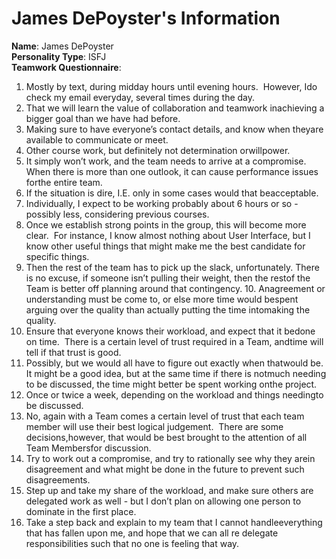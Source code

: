 # James DePoyster's Information

**Name**: James DePoyster  
**Personality Type**: ISFJ  
**Teamwork Questionnaire**:  

1. Mostly​ ​by​ ​text,​ ​during​ ​midday​ ​hours​ ​until​ ​evening​ ​hours.​ ​​ ​However,​ ​I​ ​do​ ​check​ ​my​ ​email everyday,​ ​several​ ​times​ ​during​ ​the​ ​day. 
2. That​ ​we​ ​will​ ​learn​ ​the​ ​value​ ​of​ ​collaboration​ ​and​ ​teamwork​ ​in​ ​achieving​ ​a​ ​bigger​ ​goal than​ ​we​ ​have​ ​had​ ​before. 
3. Making​ ​sure​ ​to​ ​have​ ​everyone’s​ ​contact​ ​details,​ ​and​ ​know​ ​when​ ​they​ ​are​ ​available​ ​to communicate​ ​or​ ​meet. 
4. Other​ ​course​ ​work,​ ​but​ ​definitely​ ​not​ ​determination​ ​or​ ​willpower. 
5. It​ ​simply​ ​won’t​ ​work,​ ​and​ ​the​ ​team​ ​needs​ ​to​ ​arrive​ ​at​ ​a​ ​compromise.​ ​​ ​When​ ​there​ ​is​ ​more than​ ​one​ ​outlook,​ ​it​ ​can​ ​cause​ ​performance​ ​issues​ ​for​ ​the​ ​entire​ ​team. 
6. If​ ​the​ ​situation​ ​is​ ​dire,​ ​I.E.​ ​only​ ​in​ ​some​ ​cases​ ​would​ ​that​ ​be​ ​acceptable. 
7. Individually,​ ​I​ ​expect​ ​to​ ​be​ ​working​ ​probably​ ​about​ ​6​ ​hours​ ​or​ ​so​ ​-​ ​possibly​ ​less, considering​ ​previous​ ​courses. 
8. Once​ ​we​ ​establish​ ​strong​ ​points​ ​in​ ​the​ ​group,​ ​this​ ​will​ ​become​ ​more​ ​clear.​ ​​ ​For​ ​instance, I​ ​know​ ​almost​ ​nothing​ ​about​ ​User​ ​Interface,​ ​but​ ​I​ ​know​ ​other​ ​useful​ ​things​ ​that​ ​might make​ ​me​ ​the​ ​best​ ​candidate​ ​for​ ​specific​ ​things. 
9. Then​ ​the​ ​rest​ ​of​ ​the​ ​team​ ​has​ ​to​ ​pick​ ​up​ ​the​ ​slack,​ ​unfortunately.​ ​​ ​There​ ​is​ ​no​ ​excuse,​ ​if someone​ ​isn’t​ ​pulling​ ​their​ ​weight,​ ​then​ ​the​ ​rest​ ​of​ ​the​ ​Team​ ​is​ ​better​ ​off​ ​planning​ ​around that​ ​contingency. 
10.​ ​An​ ​agreement​ ​or​ ​understanding​ ​must​ ​be​ ​come​ ​to,​ ​or​ ​else​ ​more​ ​time​ ​would​ ​be​ ​spent arguing​ ​over​ ​the​ ​quality​ ​than​ ​actually​ ​putting​ ​the​ ​time​ ​into​ ​making​ ​the​ ​quality. 
11. Ensure​ ​that​ ​everyone​ ​knows​ ​their​ ​workload,​ ​and​ ​expect​ ​that​ ​it​ ​be​ ​done​ ​on​ ​time.​ ​​ ​There​ ​is a​ ​certain​ ​level​ ​of​ ​trust​ ​required​ ​in​ ​a​ ​Team,​ ​and​ ​time​ ​will​ ​tell​ ​if​ ​that​ ​trust​ ​is​ ​good. 
12. Possibly,​ ​but​ ​we​ ​would​ ​all​ ​have​ ​to​ ​figure​ ​out​ ​exactly​ ​when​ ​that​ ​would​ ​be.​ ​​ ​It​ ​might​ ​be​ ​a good​ ​idea,​ ​but​ ​at​ ​the​ ​same​ ​time​ ​if​ ​there​ ​is​ ​not​ ​much​ ​needing​ ​to​ ​be​ ​discussed,​ ​the​ ​time might​ ​better​ ​be​ ​spent​ ​working​ ​on​ ​the​ ​project. 
13. Once​ ​or​ ​twice​ ​a​ ​week,​ ​depending​ ​on​ ​the​ ​workload​ ​and​ ​things​ ​needing​ ​to​ ​be​ ​discussed. 
14. No,​ ​again​ ​with​ ​a​ ​Team​ ​comes​ ​a​ ​certain​ ​level​ ​of​ ​trust​ ​that​ ​each​ ​team​ ​member​ ​will​ ​use their​ ​best​ ​logical​ ​judgement.​ ​​ ​There​ ​are​ ​some​ ​decisions,​ ​however,​ ​that​ ​would​ ​be​ ​best brought​ ​to​ ​the​ ​attention​ ​of​ ​all​ ​Team​ ​Members​ ​for​ ​discussion. 
15. Try​ ​to​ ​work​ ​out​ ​a​ ​compromise,​ ​and​ ​try​ ​to​ ​rationally​ ​see​ ​why​ ​they​ ​are​ ​in​ ​disagreement and​ ​what​ ​might​ ​be​ ​done​ ​in​ ​the​ ​future​ ​to​ ​prevent​ ​such​ ​disagreements. 
16. Step​ ​up​ ​and​ ​take​ ​my​ ​share​ ​of​ ​the​ ​workload,​ ​and​ ​make​ ​sure​ ​others​ ​are​ ​delegated​ ​work as​ ​well​ ​-​ ​but​ ​I​ ​don’t​ ​plan​ ​on​ ​allowing​ ​one​ ​person​ ​to​ ​dominate​ ​in​ ​the​ ​first​ ​place.  
17. Take​ ​a​ ​step​ ​back​ ​and​ ​explain​ ​to​ ​my​ ​team​ ​that​ ​I​ ​cannot​ ​handle​ ​everything​ ​that​ ​has​ ​fallen upon​ ​me,​ ​and​ ​hope​ ​that​ ​we​ ​can​ ​all​ ​re​ ​delegate​ ​responsibilities​ ​such​ ​that​ ​no​ ​one​ ​is feeling​ ​that​ ​way.
